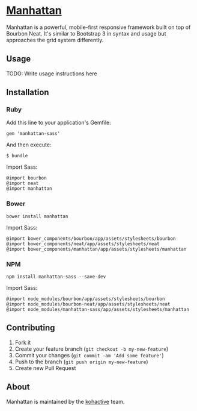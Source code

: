 # [Manhattan](http://kohactive.github.io/manhattan/)

Manhattan is a powerful, mobile-first responsive framework built on top of Bourbon Neat. It's similar to Bootstrap 3 in syntax and usage but approaches the grid system differently.

## Usage

TODO: Write usage instructions here


## Installation

### Ruby
Add this line to your application's Gemfile:

    gem 'manhattan-sass'

And then execute:

    $ bundle

Import Sass:

    @import bourbon
    @import neat
    @import manhattan

### Bower
    bower install manhattan

Import Sass:

    @import bower_components/bourbon/app/assets/stylesheets/bourbon
    @import bower_components/neat/app/assets/stylesheets/neat
    @import bower_components/manhattan/app/assets/stylesheets/manhattan

### NPM
    npm install manhattan-sass --save-dev

Import Sass:

    @import node_modules/bourbon/app/assets/stylesheets/bourbon
    @import node_modules/bourbon-neat/app/assets/stylesheets/neat
    @import node_modules/manhattan-sass/app/assets/stylesheets/manhattan

## Contributing

1. Fork it
2. Create your feature branch (`git checkout -b my-new-feature`)
3. Commit your changes (`git commit -am 'Add some feature'`)
4. Push to the branch (`git push origin my-new-feature`)
5. Create new Pull Request


## About

Manhattan is maintained by the [kohactive](https://www.kohactive.com) team.
